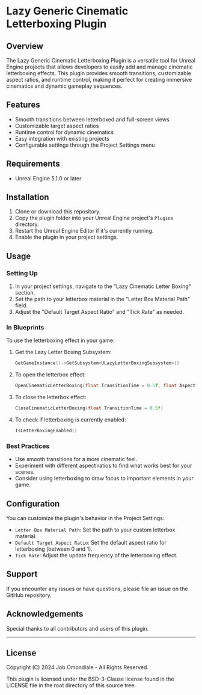 # Lazy Generic Cinematic Letterboxing Plugin

## Overview

The Lazy Generic Cinematic Letterboxing Plugin is a versatile tool for Unreal Engine projects that allows developers to easily add and manage cinematic letterboxing effects. This plugin provides smooth transitions, customizable aspect ratios, and runtime control, making it perfect for creating immersive cinematics and dynamic gameplay sequences.

## Features

- Smooth transitions between letterboxed and full-screen views
- Customizable target aspect ratios
- Runtime control for dynamic cinematics
- Easy integration with existing projects
- Configurable settings through the Project Settings menu

## Requirements

- Unreal Engine 5.1.0 or later

## Installation

1. Clone or download this repository.
2. Copy the plugin folder into your Unreal Engine project's `Plugins` directory.
3. Restart the Unreal Engine Editor if it's currently running.
4. Enable the plugin in your project settings.

## Usage

### Setting Up

1. In your project settings, navigate to the "Lazy Cinematic Letter Boxing" section.
2. Set the path to your letterbox material in the "Letter Box Material Path" field.
3. Adjust the "Default Target Aspect Ratio" and "Tick Rate" as needed.

### In Blueprints

To use the letterboxing effect in your game:

1. Get the Lazy Letter Boxing Subsystem:
   ```cpp
   GetGameInstance()->GetSubsystem<ULazyLetterBoxingSubsystem>()
   ```

2. To open the letterbox effect:
   ```cpp
   OpenCinematicLetterBoxing(float TransitionTime = 0.5f, float AspectRatio = 0.0f)
   ```

3. To close the letterbox effect:
   ```cpp
   CloseCinematicLetterBoxing(float TransitionTime = 0.5f)
   ```

4. To check if letterboxing is currently enabled:
   ```cpp
   IsLetterBoxingEnabled()
   ```

### Best Practices

- Use smooth transitions for a more cinematic feel.
- Experiment with different aspect ratios to find what works best for your scenes.
- Consider using letterboxing to draw focus to important elements in your game.

## Configuration

You can customize the plugin's behavior in the Project Settings:

- `Letter Box Material Path`: Set the path to your custom letterbox material.
- `Default Target Aspect Ratio`: Set the default aspect ratio for letterboxing (between 0 and 1).
- `Tick Rate`: Adjust the update frequency of the letterboxing effect.

## Support

If you encounter any issues or have questions, please file an issue on the GitHub repository.

## Acknowledgements

Special thanks to all contributors and users of this plugin.

---
## License

Copyright (C) 2024 Job Omondiale - All Rights Reserved.

This plugin is licensed under the BSD-3-Clause license found in the
LICENSE file in the root directory of this source tree.
